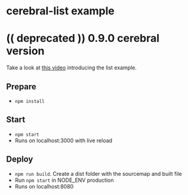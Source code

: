 # cerebral-list example

# (( deprecated )) 0.9.0 cerebral version

Take a look at [this video](https://www.youtube.com/watch?v=Mm4B5F432SQ) introducing the list example.

## Prepare
- `npm install`

## Start
- `npm start`
- Runs on localhost:3000 with live reload

## Deploy
- `npm run build`. Create a dist folder with the sourcemap and built file
- Run `npm start` in NODE_ENV production
- Runs on localhost:8080

